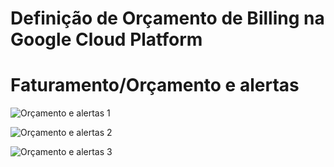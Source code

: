 # Definição de Orçamento de Billing na Google Cloud Platform
 
Faturamento/Orçamento e alertas
===========================================================================================

![Orçamento e alertas 1](https://user-images.githubusercontent.com/70346444/207436269-c7c090a1-fe92-4f1b-9eba-acff63797de2.png)



![Orçamento e alertas 2](https://user-images.githubusercontent.com/70346444/207436614-52b4d046-8c47-4f7a-a2b5-2be6dadc983d.png)

![Orçamento e alertas 3](https://user-images.githubusercontent.com/70346444/207436905-f157edb9-7f03-40c6-98dd-c582b9118c2e.png)
